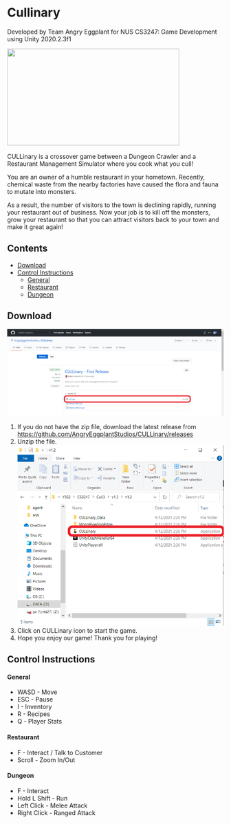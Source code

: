 # Cullinary

Developed by Team Angry Eggplant for NUS CS3247: Game Development using Unity 2020.2.3f1

<img src="https://github.com/AngryEggplantStudios/CULLinary/blob/main/STEPS/TitleGIF.gif" width="400" height="225"> 

CULLinary is a crossover game between a Dungeon Crawler and a Restaurant Management Simulator where you cook what you cull!

You are an owner of a humble restaurant in your hometown. Recently, chemical waste from the nearby factories have caused the flora and fauna to mutate into monsters.

As a result, the number of visitors to the town is declining rapidly, running your restaurant out of business. Now your job is to kill off the monsters, grow your restaurant so that you can attract visitors back to your town and make it great again!

## Contents
  * [Download](#download)
  * [Control Instructions](#control-instructions)
      - [General](#general)
      - [Restaurant](#restaurant)
      - [Dungeon](#dungeon)

## Download
![Image Of Step 1](STEPS/step1.png)

1) If you do not have the zip file, download the latest release from https://github.com/AngryEggplantStudios/CULLinary/releases
2) Unzip the file.
![Image Of Step 3](STEPS/step3.png)
3) Click on CULLinary icon to start the game.
4) Hope you enjoy our game! Thank you for playing!

## Control Instructions

#### General
* WASD - Move
* ESC - Pause
* I - Inventory
* R - Recipes
* Q - Player Stats

#### Restaurant
* F - Interact / Talk to Customer
* Scroll - Zoom In/Out

#### Dungeon
* F - Interact
* Hold L Shift - Run
* Left Click - Melee Attack
* Right Click - Ranged Attack 
